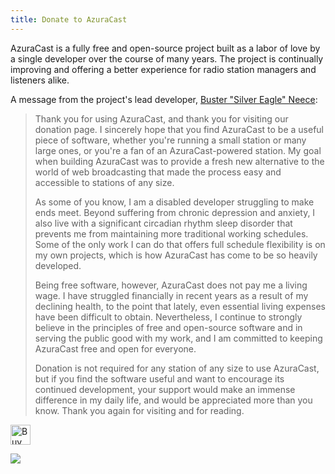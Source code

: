 ```yaml
---
title: Donate to AzuraCast
---
```


AzuraCast is a fully free and open-source project built as a labor of love by a single developer over the course of many years. The project is continually improving and offering a better experience for radio station managers and listeners alike.

A message from the project's lead developer, [Buster "Silver Eagle" Neece](https://github.com/SlvrEagle23):

> Thank you for using AzuraCast, and thank you for visiting our donation page. I sincerely hope that you find AzuraCast to be a useful piece of software, whether you're running a small station or many large ones, or you're a fan of an AzuraCast-powered station. My goal when building AzuraCast was to provide a fresh new alternative to the world of web broadcasting that made the process easy and accessible to stations of any size.
> 
> As some of you know, I am a disabled developer struggling to make ends meet. Beyond suffering from chronic depression and anxiety, I also live with a significant circadian rhythm sleep disorder that prevents me from maintaining more traditional working schedules. Some of the only work I can do that offers full schedule flexibility is on my own projects, which is how AzuraCast has come to be so heavily developed.
> 
> Being free software, however, AzuraCast does not pay me a living wage. I have struggled financially in recent years as a result of my declining health, to the point that lately, even essential living expenses have been difficult to obtain. Nevertheless, I continue to strongly believe in the principles of free and open-source software and in serving the public good with my work, and I am committed to keeping AzuraCast free and open for everyone.
> 
> Donation is not required for any station of any size to use AzuraCast, but if you find the software useful and want to encourage its continued development, your support would make an immense difference in my daily life, and would be appreciated more than you know. Thank you again for visiting and for reading.

<a href="https://ko-fi.com/A736ATQ" target="_blank" title="Buy me a coffee!"><img height='32' style='border:0px;height:32px;' src='https://az743702.vo.msecnd.net/cdn/kofi1.png?v=b' border='0' alt='Buy Me a Coffee at ko-fi.com' /></a>

<a href="https://www.patreon.com/bePatron?u=232463" target="_blank" title="Become a Patron"><img src="https://c5.patreon.com/external/logo/become_a_patron_button.png"></a>
